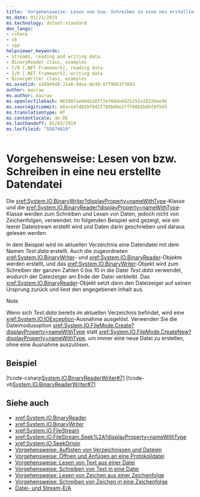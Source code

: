 ```yaml
---
title: 'Vorgehensweise: Lesen von bzw. Schreiben in eine neu erstellte Datendatei'
ms.date: 01/21/2019
ms.technology: dotnet-standard
dev_langs:
- csharp
- vb
- cpp
helpviewer_keywords:
- streams, reading and writing data
- BinaryReader class, examples
- I/O [.NET Framework], reading data
- I/O [.NET Framework], writing data
- BinaryWriter class, examples
ms.assetid: e209d949-31e8-44ea-8e38-87f9093f3093
author: mairaw
ms.author: mairaw
ms.openlocfilehash: 065907ae0d4a38ff2ef68de6025251e28220ee96
ms.sourcegitcommit: b8ace47d839f943f785b89e2fff8092b0bf8f565
ms.translationtype: HT
ms.contentlocale: de-DE
ms.lasthandoff: 02/03/2019
ms.locfileid: "55674619"
---
```

# <a name="how-to-read-and-write-to-a-newly-created-data-file"></a>Vorgehensweise: Lesen von bzw. Schreiben in eine neu erstellte Datendatei
Die <xref:System.IO.BinaryWriter?displayProperty=nameWithType>-Klasse und die <xref:System.IO.BinaryReader?displayProperty=nameWithType>-Klasse werden zum Schreiben und Lesen von Daten, jedoch nicht von Zeichenfolgen, verwendet. Im folgenden Beispiel wird gezeigt, wie ein leerer Dateistream erstellt wird und Daten darin geschrieben und daraus gelesen werden. 

In dem Beispiel wird im aktuellen Verzeichnis eine Datendatei mit dem Namen *Test.data* erstellt. Auch die zugeordneten <xref:System.IO.BinaryWriter>- und <xref:System.IO.BinaryReader>-Objekte werden erstellt, und das <xref:System.IO.BinaryWriter>-Objekt wird zum Schreiben der ganzen Zahlen 0 bis 10 in die Datei *Test.data* verwendet, wodurch der Dateizeiger am Ende der Datei verbleibt. Das <xref:System.IO.BinaryReader>-Objekt setzt dann den Dateizeiger auf seinen Ursprung zurück und liest den angegebenen Inhalt aus.  
  
> [!NOTE]
> Wenn sich *Test.data* bereits im aktuellen Verzeichnis befindet, wird eine <xref:System.IO.IOException>-Ausnahme ausgelöst. Verwenden Sie die Dateimodusoption <xref:System.IO.FileMode.Create?displayProperty=nameWithType> statt <xref:System.IO.FileMode.CreateNew?displayProperty=nameWithType>, um immer eine neue Datei zu erstellen, ohne eine Ausnahme auszulösen.  
  
## <a name="example"></a>Beispiel  
 [!code-csharp[System.IO.BinaryReaderWriter#7](../../../samples/snippets/csharp/VS_Snippets_CLR_System/system.IO.BinaryReaderWriter/CS/source6.cs#7)]
 [!code-vb[System.IO.BinaryReaderWriter#7](../../../samples/snippets/visualbasic/VS_Snippets_CLR_System/system.IO.BinaryReaderWriter/VB/source6.vb#7)]  
  
## <a name="see-also"></a>Siehe auch

- <xref:System.IO.BinaryReader>  
- <xref:System.IO.BinaryWriter>  
- <xref:System.IO.FileStream>  
- <xref:System.IO.FileStream.Seek%2A?displayProperty=nameWithType>  
- <xref:System.IO.SeekOrigin>  
- [Vorgehensweise: Auflisten von Verzeichnissen und Dateien](../../../docs/standard/io/how-to-enumerate-directories-and-files.md)  
- [Vorgehensweise: Öffnen und Anfügen an eine Protokolldatei](../../../docs/standard/io/how-to-open-and-append-to-a-log-file.md)  
- [Vorgehensweise: Lesen von Text aus einer Datei](../../../docs/standard/io/how-to-read-text-from-a-file.md)  
- [Vorgehensweise: Schreiben von Text in eine Datei](../../../docs/standard/io/how-to-write-text-to-a-file.md)  
- [Vorgehensweise: Lesen von Zeichen aus einer Zeichenfolge](../../../docs/standard/io/how-to-read-characters-from-a-string.md)  
- [Vorgehensweise: Schreiben von Zeichen in eine Zeichenfolge](../../../docs/standard/io/how-to-write-characters-to-a-string.md)  
- [Datei- und Stream-E/A](../../../docs/standard/io/index.md)
